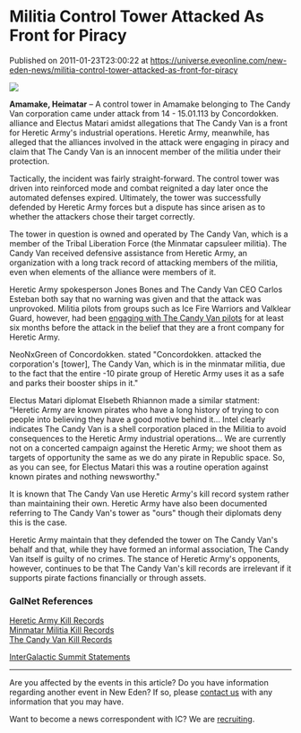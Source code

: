 # Militia Control Tower Attacked As Front for Piracy
Published on 2011-01-23T23:00:22 at https://universe.eveonline.com/new-eden-news/militia-control-tower-attacked-as-front-for-piracy

![](http://www.eve-ic.net/media/assets/icarticlebanner.png)  
  
 **Amamake, Heimatar** – A control tower in Amamake belonging to The Candy Van corporation came under attack from 14 - 15.01.113 by Concordokken. alliance and Electus Matari amidst allegations that The Candy Van is a front for Heretic Army's industrial operations. Heretic Army, meanwhile, has alleged that the alliances involved in the attack were engaging in piracy and claim that The Candy Van is an innocent member of the militia under their protection.   
  
Tactically, the incident was fairly straight-forward. The control tower was driven into reinforced mode and combat reignited a day later once the automated defenses expired. Ultimately, the tower was successfully defended by Heretic Army forces but a dispute has since arisen as to whether the attackers chose their target correctly.   
  
The tower in question is owned and operated by The Candy Van, which is a member of the Tribal Liberation Force (the Minmatar capsuleer militia). The Candy Van received defensive assistance from Heretic Army, an organization with a long track record of attacking members of the militia, even when elements of the alliance were members of it.   
  
Heretic Army spokesperson Jones Bones and The Candy Van CEO Carlos Esteban both say that no warning was given and that the attack was unprovoked. Militia pilots from groups such as Ice Fire Warriors and Valklear Guard, however, had been [engaging with The Candy Van pilots](http://www.minmatar-militia.org/kb/?a=corp_detail&crp_id=9916&view=losses) for at least six months before the attack in the belief that they are a front company for Heretic Army.   
  
NeoNxGreen of Concordokken. stated "Concordokken. attacked the corporation's [tower], The Candy Van, which is in the minmatar militia, due to the fact that the entire -10 pirate group of Heretic Army uses it as a safe and parks their booster ships in it."   
  
Electus Matari diplomat Elsebeth Rhiannon made a similar statment: “Heretic Army are known pirates who have a long history of trying to con people into believing they have a good motive behind it... Intel clearly indicates The Candy Van is a shell corporation placed in the Militia to avoid consequences to the Heretic Army industrial operations... We are currently not on a concerted campaign against the Heretic Army; we shoot them as targets of opportunity the same as we do any pirate in Republic space. So, as you can see, for Electus Matari this was a routine operation against known pirates and nothing newsworthy."   
  
It is known that The Candy Van use Heretic Army's kill record system rather than maintaining their own. Heretic Army have also been documented referring to The Candy Van's tower as "ours" though their diplomats deny this is the case.   
  
Heretic Army maintain that they defended the tower on The Candy Van's behalf and that, while they have formed an informal association, The Candy Van itself is guilty of no crimes. The stance of Heretic Army's opponents, however, continues to be that The Candy Van's kill records are irrelevant if it supports pirate factions financially or through assets.

### GalNet References

[Heretic Army Kill Records](http://heretics.eve-kill.net/)  
[Minmatar Militia Kill Records](http://www.minmatar-militia.org/kb/?a=home)  
[The Candy Van Kill Records](http://heretics.eve-kill.net/?a=corp_detail&crp_id=47052)  
  
[InterGalactic Summit Statements](http://www.eveonline.com/ingameboard.asp?a=topic&threadID=1448679)

* * *

Are you affected by the events in this article? Do you have information regarding another event in New Eden? If so, please [contact us](http://www.eveonline.com/news.asp?a=submitrp) with any information that you may have.  
  
Want to become a news correspondent with IC? We are [recruiting](http://www.eveonline.com/isd.asp).
